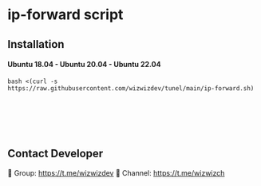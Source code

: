 # ip-forward script


## Installation

#### Ubuntu 18.04 - Ubuntu 20.04 - Ubuntu 22.04

```
bash <(curl -s https://raw.githubusercontent.com/wizwizdev/tunel/main/ip-forward.sh)
```

<br>
<br>
<br>
<br>

## Contact Developer
💎 Group: https://t.me/wizwizdev
💎 Channel: https://t.me/wizwizch

<br>
